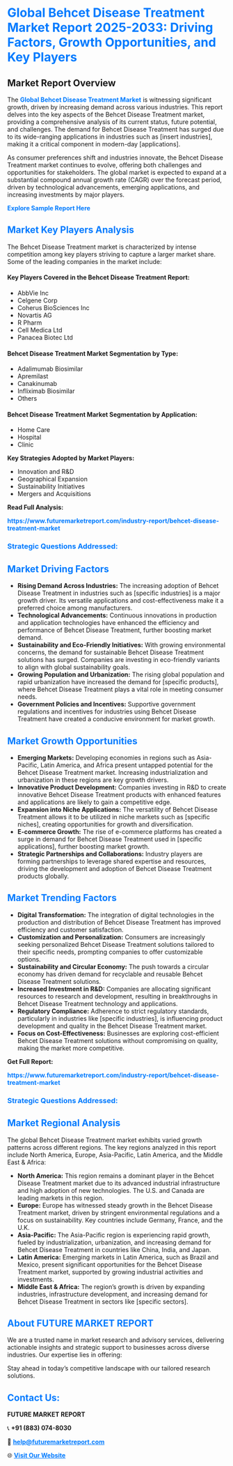 <h1 style="color: #007BFF;">Global Behcet Disease Treatment Market Report 2025-2033: Driving Factors, Growth Opportunities, and Key Players</h1>

<section id="overview">
<h2>Market Report Overview</h2>
<p>The <a href="https://www.futuremarketreport.com/industry-report/behcet-disease-treatment-market" style="color: #007BFF; text-decoration: none;"><strong>Global Behcet Disease Treatment Market</strong></a> is witnessing significant growth, driven by increasing demand across various industries. This report delves into the key aspects of the Behcet Disease Treatment market, providing a comprehensive analysis of its current status, future potential, and challenges. The demand for Behcet Disease Treatment has surged due to its wide-ranging applications in industries such as [insert industries], making it a critical component in modern-day [applications].</p>
<p>As consumer preferences shift and industries innovate, the Behcet Disease Treatment market continues to evolve, offering both challenges and opportunities for stakeholders. The global market is expected to expand at a substantial compound annual growth rate (CAGR) over the forecast period, driven by technological advancements, emerging applications, and increasing investments by major players.</p>
</section>

<section id="overview">
<p><a href="https://www.futuremarketreport.com/request-sample/reportId=62347" style="color: #007BFF; text-decoration: none;"><strong>Explore Sample Report Here</strong></a></p>
</section>

<section id="key-players">
<h2 style="color: #007BFF;">Market Key Players Analysis</h2>
<p>The Behcet Disease Treatment market is characterized by intense competition among key players striving to capture a larger market share. Some of the leading companies in the market include:</p>
<h4>Key Players Covered in the Behcet Disease Treatment Report:</h4>
<ul><li>AbbVie Inc</li><li>Celgene Corp</li><li>Coherus BioSciences Inc</li><li>Novartis AG</li><li>R Pharm</li><li>Cell Medica Ltd</li><li>Panacea Biotec Ltd</li></ul>
<h4>Behcet Disease Treatment Market Segmentation by Type:</h4>
<ul><li>Adalimumab Biosimilar</li><li>Apremilast</li><li>Canakinumab</li><li>Infliximab Biosimilar</li><li>Others</li></ul>

<h4>Behcet Disease Treatment Market Segmentation by Application:</h4>
<ul><li>Home Care</li><li>Hospital</li><li>Clinic</li></ul>
<p><strong>Key Strategies Adopted by Market Players:</strong></p>
<ul>
<li>Innovation and R&D</li>
<li>Geographical Expansion</li>
<li>Sustainability Initiatives</li>
<li>Mergers and Acquisitions</li>
</ul>
</section>

<section>
<p><strong>Read Full Analysis: </strong></p><a href="https://www.futuremarketreport.com/industry-report/behcet-disease-treatment-market" style="color: #007BFF; text-decoration: none;"><strong>https://www.futuremarketreport.com/industry-report/behcet-disease-treatment-market</strong></a>
<h3 style="color: #007BFF;">Strategic Questions Addressed:</h3>
</section>

<section id="driving-factors">
<h2 style="color: #007BFF;">Market Driving Factors</h2>
<ul>
<li><strong>Rising Demand Across Industries:</strong> The increasing adoption of Behcet Disease Treatment in industries such as [specific industries] is a major growth driver. Its versatile applications and cost-effectiveness make it a preferred choice among manufacturers.</li>
<li><strong>Technological Advancements:</strong> Continuous innovations in production and application technologies have enhanced the efficiency and performance of Behcet Disease Treatment, further boosting market demand.</li>
<li><strong>Sustainability and Eco-Friendly Initiatives:</strong> With growing environmental concerns, the demand for sustainable Behcet Disease Treatment solutions has surged. Companies are investing in eco-friendly variants to align with global sustainability goals.</li>
<li><strong>Growing Population and Urbanization:</strong> The rising global population and rapid urbanization have increased the demand for [specific products], where Behcet Disease Treatment plays a vital role in meeting consumer needs.</li>
<li><strong>Government Policies and Incentives:</strong> Supportive government regulations and incentives for industries using Behcet Disease Treatment have created a conducive environment for market growth.</li>
</ul>
</section>

<section id="growth-opportunities">
<h2 style="color: #007BFF;">Market Growth Opportunities</h2>
<ul>
<li><strong>Emerging Markets:</strong> Developing economies in regions such as Asia-Pacific, Latin America, and Africa present untapped potential for the Behcet Disease Treatment market. Increasing industrialization and urbanization in these regions are key growth drivers.</li>
<li><strong>Innovative Product Development:</strong> Companies investing in R&D to create innovative Behcet Disease Treatment products with enhanced features and applications are likely to gain a competitive edge.</li>
<li><strong>Expansion into Niche Applications:</strong> The versatility of Behcet Disease Treatment allows it to be utilized in niche markets such as [specific niches], creating opportunities for growth and diversification.</li>
<li><strong>E-commerce Growth:</strong> The rise of e-commerce platforms has created a surge in demand for Behcet Disease Treatment used in [specific applications], further boosting market growth.</li>
<li><strong>Strategic Partnerships and Collaborations:</strong> Industry players are forming partnerships to leverage shared expertise and resources, driving the development and adoption of Behcet Disease Treatment products globally.</li>
</ul>
</section>

<section id="trending-factors">
<h2 style="color: #007BFF;">Market Trending Factors</h2>
<ul>
<li><strong>Digital Transformation:</strong> The integration of digital technologies in the production and distribution of Behcet Disease Treatment has improved efficiency and customer satisfaction.</li>
<li><strong>Customization and Personalization:</strong> Consumers are increasingly seeking personalized Behcet Disease Treatment solutions tailored to their specific needs, prompting companies to offer customizable options.</li>
<li><strong>Sustainability and Circular Economy:</strong> The push towards a circular economy has driven demand for recyclable and reusable Behcet Disease Treatment solutions.</li>
<li><strong>Increased Investment in R&D:</strong> Companies are allocating significant resources to research and development, resulting in breakthroughs in Behcet Disease Treatment technology and applications.</li>
<li><strong>Regulatory Compliance:</strong> Adherence to strict regulatory standards, particularly in industries like [specific industries], is influencing product development and quality in the Behcet Disease Treatment market.</li>
<li><strong>Focus on Cost-Effectiveness:</strong> Businesses are exploring cost-efficient Behcet Disease Treatment solutions without compromising on quality, making the market more competitive.</li>
</ul>
</section>

<section>
<p><strong>Get Full Report: </strong></p><a href="https://www.futuremarketreport.com/industry-report/behcet-disease-treatment-market" style="color: #007BFF; text-decoration: none;"><strong>https://www.futuremarketreport.com/industry-report/behcet-disease-treatment-market</strong></a>
<h3 style="color: #007BFF;">Strategic Questions Addressed:</h3>
</section>


<section id="regional-analysis">
<h2 style="color: #007BFF;">Market Regional Analysis</h2>
<p>The global Behcet Disease Treatment market exhibits varied growth patterns across different regions. The key regions analyzed in this report include North America, Europe, Asia-Pacific, Latin America, and the Middle East & Africa:</p>
<ul>
<li><strong>North America:</strong> This region remains a dominant player in the Behcet Disease Treatment market due to its advanced industrial infrastructure and high adoption of new technologies. The U.S. and Canada are leading markets in this region.</li>
<li><strong>Europe:</strong> Europe has witnessed steady growth in the Behcet Disease Treatment market, driven by stringent environmental regulations and a focus on sustainability. Key countries include Germany, France, and the U.K.</li>
<li><strong>Asia-Pacific:</strong> The Asia-Pacific region is experiencing rapid growth, fueled by industrialization, urbanization, and increasing demand for Behcet Disease Treatment in countries like China, India, and Japan.</li>
<li><strong>Latin America:</strong> Emerging markets in Latin America, such as Brazil and Mexico, present significant opportunities for the Behcet Disease Treatment market, supported by growing industrial activities and investments.</li>
<li><strong>Middle East & Africa:</strong> The region’s growth is driven by expanding industries, infrastructure development, and increasing demand for Behcet Disease Treatment in sectors like [specific sectors].</li>
</ul>
</section>

<footer>
<h2 style="color: #007BFF;">About FUTURE MARKET REPORT</h2>
<p>We are a trusted name in market research and advisory services, delivering actionable insights and strategic support to businesses across diverse industries. Our expertise lies in offering:</p>

<p>Stay ahead in today’s competitive landscape with our tailored research solutions.</p>

<h2 style="color: #007BFF;">Contact Us:</h2>
<p><strong>FUTURE MARKET REPORT</strong></p>
<p>📞 <strong>+91 (883) 074-8030</strong></p>
<p>📧 <strong><a href="mailto:help@futuremarketreport.com" style="color: #007BFF;">help@futuremarketreport.com</a></strong></p>
<p>🌐 <strong><a href="https://www.futuremarketreport.com/" style="color: #007BFF;">Visit Our Website</a></strong></p>
</footer>